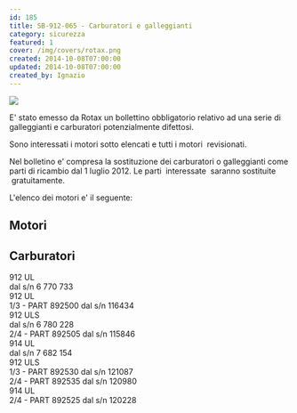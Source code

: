 ```yaml
---
id: 185
title: SB-912-065 - Carburatori e galleggianti
category: sicurezza
featured: 1
cover: /img/covers/rotax.png
created: 2014-10-08T07:00:00
updated: 2014-10-08T07:00:00
created_by: Ignazio
---
```


<img src="/img/stories/rotax-logo.gif" class="float-start mr-3"/>

E' stato emesso da Rotax un bollettino obbligatorio relativo ad una serie di galleggianti e carburatori potenzialmente difettosi.

Sono interessati i motori sotto elencati e tutti i motori  revisionati.

Nel bolletino e' compresa la sostituzione dei carburatori o galleggianti come parti di ricambio dal 1 luglio 2012. Le parti  interessate  saranno sostituite  gratuitamente.

L'elenco dei motori e' il seguente:

<div class="grid grid-cols-[auto,auto,auto,auto] whitespace-nowrap">
    <div class="col-span-2"><h2>Motori</h2></div>
    <div class="col-span-2"><h2>Carburatori</h2></div>
    <div class="p-1 pr-2">912 UL</div>
    <div class="p-1">dal s/n 6 770 733</div>
    <div class="p-1 pr-2">912 UL</div>
    <div class="p-1">1/3 - PART 892500 	dal s/n 116434</div>
    <div class="p-1 pr-2">912 ULS</div>
    <div class="p-1">dal s/n 6 780 228</div>
    <div class="p-1 pr-2"></div>
    <div class="p-1">2/4 - PART 892505 dal s/n 115846</div>
    <div class="p-1 pr-2">914 UL</div>
    <div class="p-1">dal s/n 7 682 154</div>
    <div class="p-1 pr-2">912 ULS</div>
    <div class="p-1">1/3 - PART 892530 	dal s/n 121087</div>
    <div class="p-1"></div>
    <div class="p-1"></div>
    <div class="p-1"></div>
    <div class="p-1">2/4 - PART 892535 dal s/n 120980</div>
    <div class="p-1"></div>
    <div class="p-1"></div>
    <div class="p-1 pr-2">914 UL</div>
    <div class="p-1">2/4 - PART 892525 	dal s/n 120228</div>
</div>
